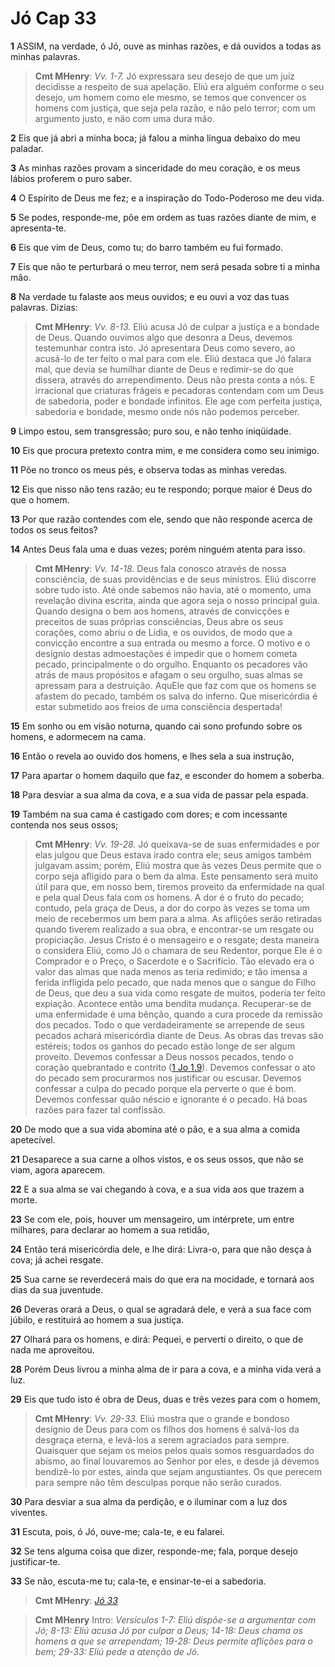 # Jó Cap 33

**1** 	ASSIM, na verdade, ó Jó, ouve as minhas razões, e dá ouvidos a todas as minhas palavras.

> **Cmt MHenry**: *Vv. 1-7.* Jó expressara seu desejo de que um juiz decidisse a respeito de sua apelação. Eliú era alguém conforme o seu desejo, um homem como ele mesmo, se temos que convencer os homens com justiça, que seja pela razão, e não pelo terror; com um argumento justo, e não com uma dura mão.

**2** 	Eis que já abri a minha boca; já falou a minha língua debaixo do meu paladar.

**3** 	As minhas razões provam a sinceridade do meu coração, e os meus lábios proferem o puro saber.

**4** 	O Espírito de Deus me fez; e a inspiração do Todo-Poderoso me deu vida.

**5** 	Se podes, responde-me, põe em ordem as tuas razões diante de mim, e apresenta-te.

**6** 	Eis que vim de Deus, como tu; do barro também eu fui formado.

**7** 	Eis que não te perturbará o meu terror, nem será pesada sobre ti a minha mão.

**8** 	Na verdade tu falaste aos meus ouvidos; e eu ouvi a voz das tuas palavras. Dizias:

> **Cmt MHenry**: *Vv. 8-13.* Eliú acusa Jó de culpar a justiça e a bondade de Deus. Quando ouvimos algo que desonra a Deus, devemos testemunhar contra isto. Jó apresentara Deus como severo, ao acusá-lo de ter feito o mal para com ele. Eliú destaca que Jó falara mal, que devia se humilhar diante de Deus e redimir-se do que dissera, através do arrependimento. Deus não presta conta a nós. E irracional que criaturas frágeis e pecadoras contendam com um Deus de sabedoria, poder e bondade infinitos. Ele age com perfeita justiça, sabedoria e bondade, mesmo onde nós não podemos perceber.

**9** 	Limpo estou, sem transgressão; puro sou, e não tenho iniqüidade.

**10** 	Eis que procura pretexto contra mim, e me considera como seu inimigo.

**11** 	Põe no tronco os meus pés, e observa todas as minhas veredas.

**12** 	Eis que nisso não tens razão; eu te respondo; porque maior é Deus do que o homem.

**13** 	Por que razão contendes com ele, sendo que não responde acerca de todos os seus feitos?

**14** 	Antes Deus fala uma e duas vezes; porém ninguém atenta para isso.

> **Cmt MHenry**: *Vv. 14-18.* Deus fala conosco através de nossa consciência, de suas providências e de seus ministros. Eliú discorre sobre tudo isto. Até onde sabemos não havia, até o momento, uma revelação divina escrita, ainda que agora seja o nosso principal guia. Quando designa o bem aos homens, através de convicções e preceitos de suas próprias consciências, Deus abre os seus corações, como abriu o de Lídia, e os ouvidos, de modo que a convicção encontre a sua entrada ou mesmo a force. O motivo e o desígnio destas admoestações é impedir que o homem cometa pecado, principalmente o do orgulho. Enquanto os pecadores vão atrás de maus propósitos e afagam o seu orgulho, suas almas se apressam para a destruição. AquEle que faz com que os homens se afastem do pecado, também os salva do inferno. Que misericórdia é estar submetido aos freios de uma consciência despertada!

**15** 	Em sonho ou em visão noturna, quando cai sono profundo sobre os homens, e adormecem na cama.

**16** 	Então o revela ao ouvido dos homens, e lhes sela a sua instrução,

**17** 	Para apartar o homem daquilo que faz, e esconder do homem a soberba.

**18** 	Para desviar a sua alma da cova, e a sua vida de passar pela espada.

**19** 	Também na sua cama é castigado com dores; e com incessante contenda nos seus ossos;

> **Cmt MHenry**: *Vv. 19-28.* Jó queixava-se de suas enfermidades e por elas julgou que Deus estava irado contra ele; seus amigos também julgavam assim; porém, Eliú mostra que às vezes Deus permite que o corpo seja afligido para o bem da alma. Este pensamento será muito útil para que, em nosso bem, tiremos proveito da enfermidade na qual e pela qual Deus fala com os homens. A dor é o fruto do pecado; contudo, pela graça de Deus, a dor do corpo às vezes se toma um meio de recebermos um bem para a alma. As aflições serão retiradas quando tiverem realizado a sua obra, e encontrar-se um resgate ou propiciação. Jesus Cristo é o mensageiro e o resgate; desta maneira o considera Eliú, como Jó o chamara de seu Redentor, porque Ele é o Comprador e o Preço, o Sacerdote e o Sacrifício. Tão elevado era o valor das almas que nada menos as teria redimido; e tão imensa a ferida infligida pelo pecado, que nada menos que o sangue do Filho de Deus, que deu a sua vida como resgate de muitos, podería ter feito expiação. Acontece então uma bendita mudança. Recuperar-se de uma enfermidade é uma bênção, quando a cura procede da remissão dos pecados. Todo o que verdadeiramente se arrepende de seus pecados achará misericórdia diante de Deus. As obras das trevas são estéreis; todos os ganhos do pecado estão longe de ser algum proveito. Devemos confessar a Deus nossos pecados, tendo o coração quebrantado e contrito ([1 Jo 1.9](../62N-1Jo/01.md#9)). Devemos confessar o ato do pecado sem procurarmos nos justificar ou escusar. Devemos confessar a culpa do pecado porque ela perverte o que é bom. Devemos confessar quão néscio e ignorante é o pecado. Há boas razões para fazer tal confissão.

**20** 	De modo que a sua vida abomina até o pão, e a sua alma a comida apetecível.

**21** 	Desaparece a sua carne a olhos vistos, e os seus ossos, que não se viam, agora aparecem.

**22** 	E a sua alma se vai chegando à cova, e a sua vida aos que trazem a morte.

**23** 	Se com ele, pois, houver um mensageiro, um intérprete, um entre milhares, para declarar ao homem a sua retidão,

**24** 	Então terá misericórdia dele, e lhe dirá: Livra-o, para que não desça à cova; já achei resgate.

**25** 	Sua carne se reverdecerá mais do que era na mocidade, e tornará aos dias da sua juventude.

**26** 	Deveras orará a Deus, o qual se agradará dele, e verá a sua face com júbilo, e restituirá ao homem a sua justiça.

**27** 	Olhará para os homens, e dirá: Pequei, e perverti o direito, o que de nada me aproveitou.

**28** 	Porém Deus livrou a minha alma de ir para a cova, e a minha vida verá a luz.

**29** 	Eis que tudo isto é obra de Deus, duas e três vezes para com o homem,

> **Cmt MHenry**: *Vv. 29-33.* Eliú mostra que o grande e bondoso desígnio de Deus para com os filhos dos homens é salvá-los da desgraça eterna, e levá-los a serem agraciados para sempre. Quaisquer que sejam os meios pelos quais somos resguardados do abismo, ao final louvaremos ao Senhor por eles, e desde já devemos bendizê-lo por estes, ainda que sejam angustiantes. Os que perecem para sempre não têm desculpas porque não serão curados.

**30** 	Para desviar a sua alma da perdição, e o iluminar com a luz dos viventes.

**31** 	Escuta, pois, ó Jó, ouve-me; cala-te, e eu falarei.

**32** 	Se tens alguma coisa que dizer, responde-me; fala, porque desejo justificar-te.

**33** 	Se não, escuta-me tu; cala-te, e ensinar-te-ei a sabedoria.

> **Cmt MHenry**: *[Jó 33](../18A-Jo/33.md#0)*


> **Cmt MHenry** Intro: *Versículos 1-7: Eliú dispõe-se a argumentar com Jó; 8-13: Eliú acusa Jó por culpar a Deus; 14-18: Deus chama os homens a que se arrependam; 19-28: Deus permite aflições para o bem; 29-33: Eliú pede a atenção de Jó.*
